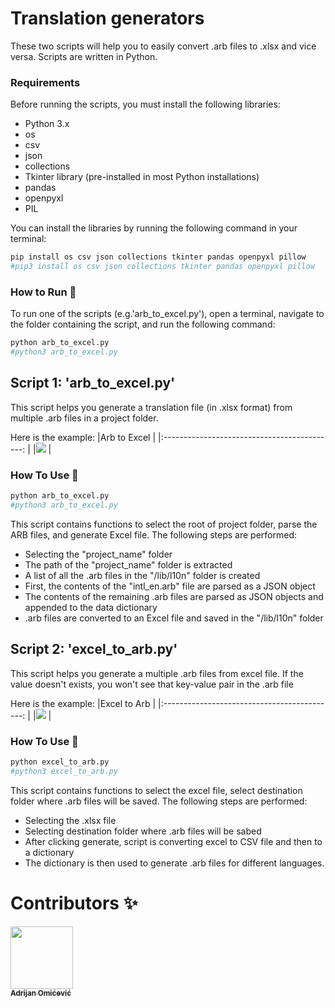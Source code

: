 # Translation generators

These two scripts will help you to easily convert .arb files to .xlsx and vice versa. Scripts are written in Python.



### Requirements

Before running the scripts, you must install the following libraries:

- Python 3.x
- os
- csv
- json
- collections
- Tkinter library (pre-installed in most Python installations)
- pandas
- openpyxl
- PIL

You can install the libraries by running the following command in your terminal:
```bash
pip install os csv json collections tkinter pandas openpyxl pillow
#pip3 install os csv json collections tkinter pandas openpyxl pillow
```

### How to Run 🚀

To run one of the scripts (e.g.'arb_to_excel.py'), open a terminal, navigate to the folder containing the script, and run the following command:
```bash
python arb_to_excel.py
#python3 arb_to_excel.py
```


## Script 1: 'arb_to_excel.py'

This script helps you generate a translation file (in .xlsx format) from multiple .arb files in a project folder.

Here is the example:
|Arb to Excel                                  |
|:-------------------------------------------: |
|![](arb_to_excel.gif) |

### How To Use 🚀
```bash
python arb_to_excel.py
#python3 arb_to_excel.py
```
This script contains functions to select the root of project folder, parse the ARB files, and generate Excel file. The following steps are performed:
* Selecting the "project_name" folder
* The path of the "project_name" folder is extracted
* A list of all the .arb files in the "/lib/l10n" folder is created
* First, the contents of the "intl_en.arb" file are parsed as a JSON object
* The contents of the remaining .arb files are parsed as JSON objects and appended to the data dictionary
* .arb files are converted to an Excel file and saved in the "/lib/l10n" folder

## Script 2: 'excel_to_arb.py'

This script helps you generate a multiple .arb files from excel file. If the value doesn't exists, you won't see that key-value pair in the .arb file

Here is the example:
|Excel to Arb                                  |
|:-------------------------------------------: |
|![](arb_to_excel.gif) |

### How To Use 🚀
```bash
python excel_to_arb.py
#python3 excel_to_arb.py
```
This script contains functions to select the excel file, select destination folder where .arb files will be saved. The following steps are performed:
* Selecting the .xlsx file
* Selecting destination folder where .arb files will be sabed
* After clicking generate, script is converting excel to CSV file and then to a dictionary
* The dictionary is then used to generate .arb files for different languages.

 
# Contributors ✨

<a href="https://hr.linkedin.com/in/adrijanomicevic"><img src="https://media-exp1.licdn.com/dms/image/C4E03AQGrVjCdENO4Bg/profile-displayphoto-shrink_200_200/0/1648504265358?e=2147483647&v=beta&t=bZ5pols8a-FTl7Q4F6ADIbt4Hagl66Cg_5aS7eeT5Ig" width="100px;"><br /><sub><b>Adrijan Omićević</b></sub></a>

